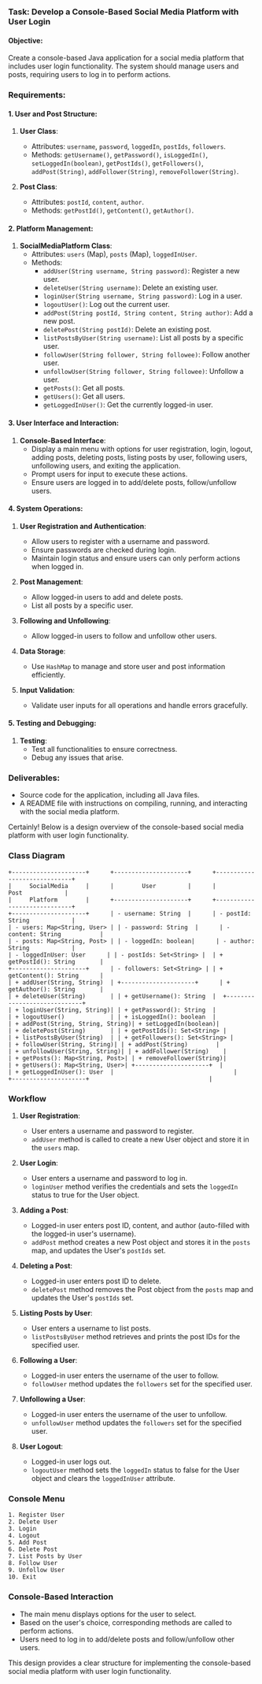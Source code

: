 ### Task: Develop a Console-Based Social Media Platform with User Login

#### Objective:
Create a console-based Java application for a social media platform that includes user login functionality. The system should manage users and posts, requiring users to log in to perform actions.

### Requirements:

#### 1. User and Post Structure:

1. **User Class**:
   - Attributes: `username`, `password`, `loggedIn`, `postIds`, `followers`.
   - Methods: `getUsername()`, `getPassword()`, `isLoggedIn()`, `setLoggedIn(boolean)`, `getPostIds()`, `getFollowers()`, `addPost(String)`, `addFollower(String)`, `removeFollower(String)`.

2. **Post Class**:
   - Attributes: `postId`, `content`, `author`.
   - Methods: `getPostId()`, `getContent()`, `getAuthor()`.

#### 2. Platform Management:

1. **SocialMediaPlatform Class**:
   - Attributes: `users` (Map), `posts` (Map), `loggedInUser`.
   - Methods:
     - `addUser(String username, String password)`: Register a new user.
     - `deleteUser(String username)`: Delete an existing user.
     - `loginUser(String username, String password)`: Log in a user.
     - `logoutUser()`: Log out the current user.
     - `addPost(String postId, String content, String author)`: Add a new post.
     - `deletePost(String postId)`: Delete an existing post.
     - `listPostsByUser(String username)`: List all posts by a specific user.
     - `followUser(String follower, String followee)`: Follow another user.
     - `unfollowUser(String follower, String followee)`: Unfollow a user.
     - `getPosts()`: Get all posts.
     - `getUsers()`: Get all users.
     - `getLoggedInUser()`: Get the currently logged-in user.

#### 3. User Interface and Interaction:

1. **Console-Based Interface**:
   - Display a main menu with options for user registration, login, logout, adding posts, deleting posts, listing posts by user, following users, unfollowing users, and exiting the application.
   - Prompt users for input to execute these actions.
   - Ensure users are logged in to add/delete posts, follow/unfollow users.

#### 4. System Operations:

1. **User Registration and Authentication**:
   - Allow users to register with a username and password.
   - Ensure passwords are checked during login.
   - Maintain login status and ensure users can only perform actions when logged in.

2. **Post Management**:
   - Allow logged-in users to add and delete posts.
   - List all posts by a specific user.

3. **Following and Unfollowing**:
   - Allow logged-in users to follow and unfollow other users.

4. **Data Storage**:
   - Use `HashMap` to manage and store user and post information efficiently.

5. **Input Validation**:
   - Validate user inputs for all operations and handle errors gracefully.

#### 5. Testing and Debugging:

1. **Testing**:
   - Test all functionalities to ensure correctness.
   - Debug any issues that arise.

### Deliverables:
- Source code for the application, including all Java files.
- A README file with instructions on compiling, running, and interacting with the social media platform.


Certainly! Below is a design overview of the console-based social media platform with user login functionality.

### Class Diagram

```
+---------------------+      +---------------------+      +-----------------------------+
|     SocialMedia     |      |        User         |      |             Post            |
|     Platform        |      +---------------------+      +-----------------------------+
+---------------------+      | - username: String  |      | - postId: String            |
| - users: Map<String, User> | | - password: String  |      | - content: String           |
| - posts: Map<String, Post> | | - loggedIn: boolean|      | - author: String            |
| - loggedInUser: User      | | - postIds: Set<String> |  | + getPostId(): String       |
+---------------------+      | - followers: Set<String> | | + getContent(): String      |
| + addUser(String, String)  | +---------------------+      | + getAuthor(): String       |
| + deleteUser(String)       | | + getUsername(): String  |  +-----------------------------+
| + loginUser(String, String)| | + getPassword(): String  |
| + logoutUser()             | | + isLoggedIn(): boolean  |
| + addPost(String, String, String)| + setLoggedIn(boolean)|
| + deletePost(String)       | | + getPostIds(): Set<String> |
| + listPostsByUser(String)  | | + getFollowers(): Set<String> |
| + followUser(String, String)| | + addPost(String)        |
| + unfollowUser(String, String)| | + addFollower(String)    |
| + getPosts(): Map<String, Post>| | + removeFollower(String)|
| + getUsers(): Map<String, User>| +---------------------+  |
| + getLoggedInUser(): User  |                                  |
+---------------------+                                  |
```

### Workflow

1. **User Registration**:
   - User enters a username and password to register.
   - `addUser` method is called to create a new User object and store it in the `users` map.

2. **User Login**:
   - User enters a username and password to log in.
   - `loginUser` method verifies the credentials and sets the `loggedIn` status to true for the User object.

3. **Adding a Post**:
   - Logged-in user enters post ID, content, and author (auto-filled with the logged-in user's username).
   - `addPost` method creates a new Post object and stores it in the `posts` map, and updates the User's `postIds` set.

4. **Deleting a Post**:
   - Logged-in user enters post ID to delete.
   - `deletePost` method removes the Post object from the `posts` map and updates the User's `postIds` set.

5. **Listing Posts by User**:
   - User enters a username to list posts.
   - `listPostsByUser` method retrieves and prints the post IDs for the specified user.

6. **Following a User**:
   - Logged-in user enters the username of the user to follow.
   - `followUser` method updates the `followers` set for the specified user.

7. **Unfollowing a User**:
   - Logged-in user enters the username of the user to unfollow.
   - `unfollowUser` method updates the `followers` set for the specified user.

8. **User Logout**:
   - Logged-in user logs out.
   - `logoutUser` method sets the `loggedIn` status to false for the User object and clears the `loggedInUser` attribute.

### Console Menu

```
1. Register User
2. Delete User
3. Login
4. Logout
5. Add Post
6. Delete Post
7. List Posts by User
8. Follow User
9. Unfollow User
10. Exit
```

### Console-Based Interaction

- The main menu displays options for the user to select.
- Based on the user's choice, corresponding methods are called to perform actions.
- Users need to log in to add/delete posts and follow/unfollow other users.

This design provides a clear structure for implementing the console-based social media platform with user login functionality.

